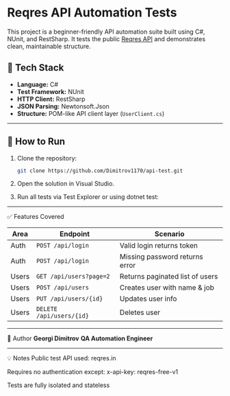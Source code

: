 # Reqres API Automation Tests

This project is a beginner-friendly API automation suite built using C#, NUnit, and RestSharp. It tests the public [Reqres API](https://reqres.in/) and demonstrates clean, maintainable structure.

## 📌 Tech Stack

- **Language:** C#
- **Test Framework:** NUnit
- **HTTP Client:** RestSharp
- **JSON Parsing:** Newtonsoft.Json
- **Structure:** POM-like API client layer (`UserClient.cs`)

---

## 🚀 How to Run

1. Clone the repository:
   ```bash
   git clone https://github.com/Dimitrov1170/api-test.git
2. Open the solution in Visual Studio.

3. Run all tests via Test Explorer or using dotnet test:

---

✅ Features Covered

| Area  | Endpoint                 | Scenario                        |
| ----- | ------------------------ | ------------------------------- |
| Auth  | `POST /api/login`        | Valid login returns token       |
| Auth  | `POST /api/login`        | Missing password returns error  |
| Users | `GET /api/users?page=2`  | Returns paginated list of users |
| Users | `POST /api/users`        | Creates user with name & job    |
| Users | `PUT /api/users/{id}`    | Updates user info               |
| Users | `DELETE /api/users/{id}` | Deletes user                    |

---

👤 Author
**Georgi Dimitrov**
**QA Automation Engineer**

---

💡 Notes
Public test API used: reqres.in

Requires no authentication except: x-api-key: reqres-free-v1

Tests are fully isolated and stateless
